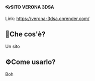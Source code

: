 **👓SITO VERONA 3DSA**  

Link: <https://verona-3dsa.onrender.com/>


**🤔Che cos'è?**
---
Un sito

**⚙Come usarlo?**
---
Boh
 
 
 



